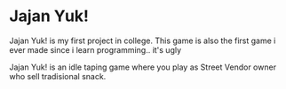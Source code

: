 # Jajan Yuk!

Jajan Yuk! is my first project in college. This game is also the first game i ever made since i learn programming.. it's ugly

Jajan Yuk! is an idle taping game where you play as Street Vendor owner who sell tradisional snack.
